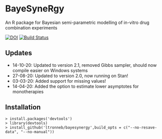 # BayeSyneRgy

An R package for Bayesian semi-parametric modelling of in-vitro drug combination experiments 

[![DOI](https://zenodo.org/badge/192396008.svg)](https://zenodo.org/badge/latestdoi/192396008)
[![Build Status](https://travis-ci.org/ltronneb/bayesynergy.svg?branch=master)](https://travis-ci.org/ltronneb/bayesynergy)

## Updates
- 14-10-20: Updated to version 2.1, removed Gibbs sampler, should now compile easier on Windows systems
- 27-08-20: Updated to version 2.0, now running on Stan!
- 03-03-20: Added support for missing values!
- 14-04-20: Added the option to estimate lower asymptotes for monotherapies



## Installation

    > install.packages('devtools')
    > library(devtools)
    > install_github('ltronneb/bayesynergy',build_opts = c("--no-resave-data", "--no-manual"))
